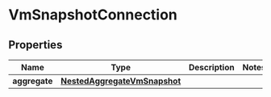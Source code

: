 

# VmSnapshotConnection


## Properties

Name | Type | Description | Notes
------------ | ------------- | ------------- | -------------
**aggregate** | [**NestedAggregateVmSnapshot**](NestedAggregateVmSnapshot.md) |  | 




